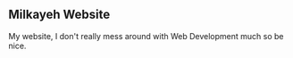 

## Milkayeh Website

My website, I don't really mess around with Web Development much so be nice. 